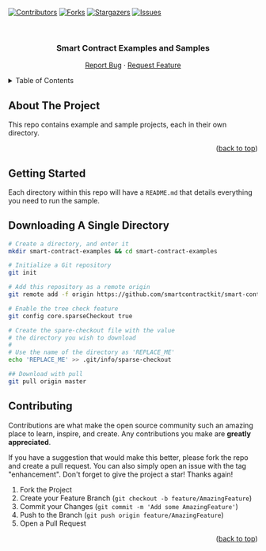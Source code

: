 <div id="top"></div>

[![Contributors][contributors-shield]][contributors-url]
[![Forks][forks-shield]][forks-url]
[![Stargazers][stars-shield]][stars-url]
[![Issues][issues-shield]][issues-url]



<!-- PROJECT LOGO -->
<br />
<div align="center">
<h3 align="center">Smart Contract Examples and Samples</h3>

  <p align="center">
    <a href="https://github.com/smartcontractkit/smart-contract-examples/issues">Report Bug</a>
    ·
    <a href="https://github.com/smartcontractkit/smart-contract-examples/issues">Request Feature</a>
  </p>
</div>



<!-- TABLE OF CONTENTS -->
<details>
  <summary>Table of Contents</summary>
  <ol>
    <li>
      <a href="#about-the-project">About The Project</a>
    </li>
    <li>
      <a href="#getting-started">Getting Started</a>
    </li>
    <li>
    <a href="#downloading-a-single-directory">Downloading A Single Directory</a>
    </li>
    <li>
      <a href="#contributing">Contributing</a>
    </li>
  </ol>
</details>



<!-- ABOUT THE PROJECT -->
## About The Project

This repo contains example and sample projects, each in their own directory. 

<p align="right">(<a href="#top">back to top</a>)</p>



<!-- GETTING STARTED -->
## Getting Started

Each directory within this repo will have a `README.md` that details everything you need to run the sample.

## Downloading A Single Directory
```sh
# Create a directory, and enter it
mkdir smart-contract-examples && cd smart-contract-examples

# Initialize a Git repository
git init

# Add this repository as a remote origin
git remote add -f origin https://github.com/smartcontractkit/smart-contract-examples/

# Enable the tree check feature
git config core.sparseCheckout true

# Create the spare-checkout file with the value
# the directory you wish to download
#
# Use the name of the directory as 'REPLACE_ME'
echo 'REPLACE_ME' >> .git/info/sparse-checkout

## Download with pull
git pull origin master
```

<!-- CONTRIBUTING -->
## Contributing

Contributions are what make the open source community such an amazing place to learn, inspire, and create. Any contributions you make are **greatly appreciated**.

If you have a suggestion that would make this better, please fork the repo and create a pull request. You can also simply open an issue with the tag "enhancement".
Don't forget to give the project a star! Thanks again!

1. Fork the Project
2. Create your Feature Branch (`git checkout -b feature/AmazingFeature`)
3. Commit your Changes (`git commit -m 'Add some AmazingFeature'`)
4. Push to the Branch (`git push origin feature/AmazingFeature`)
5. Open a Pull Request

<p align="right">(<a href="#top">back to top</a>)</p>

<!-- MARKDOWN LINKS & IMAGES -->
<!-- https://www.markdownguide.org/basic-syntax/#reference-style-links -->
[contributors-shield]: https://img.shields.io/github/contributors/smartcontractkit/smart-contract-examples.svg?style=for-the-badge
[contributors-url]: https://github.com/smartcontractkit/smart-contract-examples/graphs/contributors
[forks-shield]: https://img.shields.io/github/forks/smartcontractkit/smart-contract-examples.svg?style=for-the-badge
[forks-url]: https://github.com/smartcontractkit/smart-contract-examples/network/members
[stars-shield]: https://img.shields.io/github/stars/smartcontractkit/smart-contract-examples.svg?style=for-the-badge
[stars-url]: https://github.com/smartcontractkit/smart-contract-examples/stargazers
[issues-shield]: https://img.shields.io/github/issues/smartcontractkit/smart-contract-examples.svg?style=for-the-badge
[issues-url]: https://github.com/smartcontractkit/smart-contract-examples/issues
